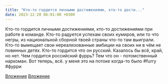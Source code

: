 ```yaml
---
title: "Кто-то гордится личными достижениями, кто-то дости..."
date: 2023-12-20 06:01:00 +0300
---
```


Кто-то гордится личными достижениями, кто-то достижениями при работе в команде.
Кто-то радуется успехам своих кумиров, или то что негры, из национальной сборной твоей страны что-то там выиграли.
Кто-то вымещает свои нереализованные амбиции на своих ни в чём не повинных детях.
Кто-то гордится что он русский.
Казалось бы всё, край, но нет. Чем гордится российский фуррь?
Тем что он - потомственный наркоман.
Вот теперь, всё.
у меня это на потоке когда-то было
#furry #фурри


[Вложение](/assets/vk_photos/3/Ql8h73okVjQ.jpg)
[Вложение](/assets/vk_photos/4/AAPODfpGoSk.jpg)
